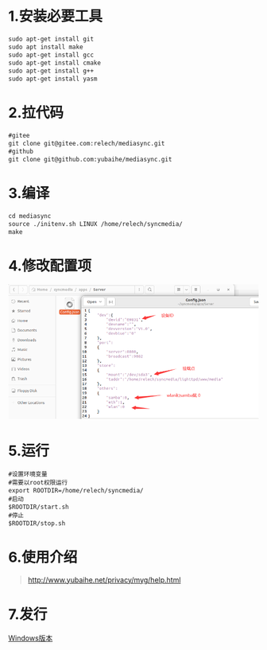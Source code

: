 # 1.安装必要工具

```shell
sudo apt-get install git
sudo apt install make
sudo apt-get install gcc
sudo apt-get install cmake
sudo apt-get install g++
sudo apt-get install yasm 
```

# 2.拉代码

```shell
#gitee
git clone git@gitee.com:relech/mediasync.git
#github
git clone git@github.com:yubaihe/mediasync.git
```

# 3.编译

```
cd mediasync
source ./initenv.sh LINUX /home/relech/syncmedia/
make
```

# 4.修改配置项

![](./config.png)

# 5.运行

```shell
#设置环境变量
#需要以root权限运行
export ROOTDIR=/home/relech/syncmedia/
#启动
$ROOTDIR/start.sh
#停止
$ROOTDIR/stop.sh
```

# 6.使用介绍

> http://www.yubaihe.net/privacy/myg/help.html

# 7.发行

[Windows版本](./Release/MediaSyncSetup.exe "点击下载windows安装程序")

